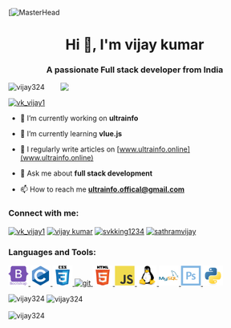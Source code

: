 [![MasterHead](https://encrypted-tbn0.gstatic.com/images?q=tbn:ANd9GcTA-Sg3iHeZHlrp8TWCCY_BNkr-mMqxPSoiNmSzQRbvtmf6lzNDiWXzg-epqzgglTreL94&usqp=CAU)
<h1 align="center">Hi 👋, I'm vijay kumar</h1>
<h3 align="center">A passionate Full stack developer from India</h3>
<img align="right" width="400" src="https://www.aagnia.com/wp-content/uploads/2021/12/39998-web-development.gif">

<p align="left"> <img src="https://komarev.com/ghpvc/?username=vijay324&label=Profile%20views&color=0e75b6&style=flat" alt="vijay324" /> </p>

<p align="left"> <a href="https://twitter.com/vk_vijay1" target="blank"><img src="https://img.shields.io/twitter/follow/vk_vijay1?logo=twitter&style=for-the-badge" alt="vk_vijay1" /></a> </p>

- 🔭 I’m currently working on **ultrainfo**

- 🌱 I’m currently learning **vlue.js**

- 📝 I regularly write articles on [www.ultrainfo.online](www.ultrainfo.online)

- 💬 Ask me about **full stack development**

- 📫 How to reach me **ultrainfo.offical@gmail.com**

<h3 align="left">Connect with me:</h3>
<p align="left">
<a href="https://twitter.com/vk_vijay1" target="blank"><img align="center" src="https://raw.githubusercontent.com/rahuldkjain/github-profile-readme-generator/master/src/images/icons/Social/twitter.svg" alt="vk_vijay1" height="30" width="40" /></a>
<a href="https://linkedin.com/in/vijay kumar" target="blank"><img align="center" src="https://raw.githubusercontent.com/rahuldkjain/github-profile-readme-generator/master/src/images/icons/Social/linked-in-alt.svg" alt="vijay kumar" height="30" width="40" /></a>
<a href="https://fb.com/svkking1234" target="blank"><img align="center" src="https://raw.githubusercontent.com/rahuldkjain/github-profile-readme-generator/master/src/images/icons/Social/facebook.svg" alt="svkking1234" height="30" width="40" /></a>
<a href="https://instagram.com/sathramvijay" target="blank"><img align="center" src="https://raw.githubusercontent.com/rahuldkjain/github-profile-readme-generator/master/src/images/icons/Social/instagram.svg" alt="sathramvijay" height="30" width="40" /></a>
</p>

<h3 align="left">Languages and Tools:</h3>
<p align="left"> <a href="https://getbootstrap.com" target="_blank" rel="noreferrer"> <img src="https://raw.githubusercontent.com/devicons/devicon/master/icons/bootstrap/bootstrap-plain-wordmark.svg" alt="bootstrap" width="40" height="40"/> </a> <a href="https://www.cprogramming.com/" target="_blank" rel="noreferrer"> <img src="https://raw.githubusercontent.com/devicons/devicon/master/icons/c/c-original.svg" alt="c" width="40" height="40"/> </a> <a href="https://www.w3schools.com/css/" target="_blank" rel="noreferrer"> <img src="https://raw.githubusercontent.com/devicons/devicon/master/icons/css3/css3-original-wordmark.svg" alt="css3" width="40" height="40"/> </a> <a href="https://git-scm.com/" target="_blank" rel="noreferrer"> <img src="https://www.vectorlogo.zone/logos/git-scm/git-scm-icon.svg" alt="git" width="40" height="40"/> </a> <a href="https://www.w3.org/html/" target="_blank" rel="noreferrer"> <img src="https://raw.githubusercontent.com/devicons/devicon/master/icons/html5/html5-original-wordmark.svg" alt="html5" width="40" height="40"/> </a> <a href="https://developer.mozilla.org/en-US/docs/Web/JavaScript" target="_blank" rel="noreferrer"> <img src="https://raw.githubusercontent.com/devicons/devicon/master/icons/javascript/javascript-original.svg" alt="javascript" width="40" height="40"/> </a> <a href="https://www.linux.org/" target="_blank" rel="noreferrer"> <img src="https://raw.githubusercontent.com/devicons/devicon/master/icons/linux/linux-original.svg" alt="linux" width="40" height="40"/> </a> <a href="https://www.mysql.com/" target="_blank" rel="noreferrer"> <img src="https://raw.githubusercontent.com/devicons/devicon/master/icons/mysql/mysql-original-wordmark.svg" alt="mysql" width="40" height="40"/> </a> <a href="https://www.photoshop.com/en" target="_blank" rel="noreferrer"> <img src="https://raw.githubusercontent.com/devicons/devicon/master/icons/photoshop/photoshop-line.svg" alt="photoshop" width="40" height="40"/> </a> <a href="https://www.python.org" target="_blank" rel="noreferrer"> <img src="https://raw.githubusercontent.com/devicons/devicon/master/icons/python/python-original.svg" alt="python" width="40" height="40"/> </a> </p>

<p><img align="left" src="https://github-readme-stats.vercel.app/api/top-langs?username=vijay324&show_icons=true&locale=en&layout=compact" alt="vijay324" /></p>

<p>&nbsp;<img align="center" src="https://github-readme-stats.vercel.app/api?username=vijay324&show_icons=true&locale=en" alt="vijay324" /></p>

<p><img align="center" src="https://github-readme-streak-stats.herokuapp.com/?user=vijay324&" alt="vijay324" /></p>

